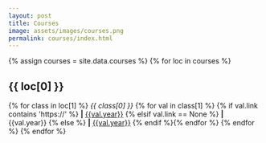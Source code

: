 ```yaml
---
layout: post
title: Courses
image: assets/images/courses.png
permalink: courses/index.html
---
```


{% assign courses = site.data.courses %}
{% for loc in courses %}
## {{ loc[0] }}
{% for class in loc[1] %}
*{{ class[0] }}* {% for val in class[1] %} {% if val.link contains 'https://' %} **\|** [{{val.year}}]({{val.link}}) {% elsif val.link == None %} **\|** {{val.year}} {% else %} **\|** [{{val.year}}]({{site.baseurl}}/course_files/{{val.link}}/index.html) {% endif %}{% endfor %}
{% endfor %}
{% endfor %}
